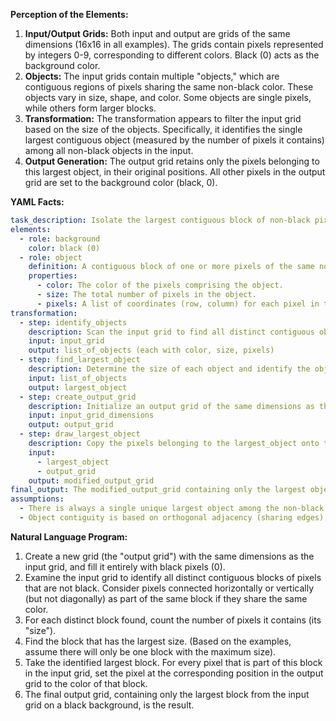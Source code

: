 **Perception of the Elements:**

1.  **Input/Output Grids:** Both input and output are grids of the same dimensions (16x16 in all examples). The grids contain pixels represented by integers 0-9, corresponding to different colors. Black (0) acts as the background color.
2.  **Objects:** The input grids contain multiple "objects," which are contiguous regions of pixels sharing the same non-black color. These objects vary in size, shape, and color. Some objects are single pixels, while others form larger blocks.
3.  **Transformation:** The transformation appears to filter the input grid based on the size of the objects. Specifically, it identifies the single largest contiguous object (measured by the number of pixels it contains) among all non-black objects in the input.
4.  **Output Generation:** The output grid retains only the pixels belonging to this largest object, in their original positions. All other pixels in the output grid are set to the background color (black, 0).

**YAML Facts:**


```yaml
task_description: Isolate the largest contiguous block of non-black pixels from the input grid.
elements:
  - role: background
    color: black (0)
  - role: object
    definition: A contiguous block of one or more pixels of the same non-black color (1-9). Contiguity is defined by adjacent pixels sharing an edge (up, down, left, right).
    properties:
      - color: The color of the pixels comprising the object.
      - size: The total number of pixels in the object.
      - pixels: A list of coordinates (row, column) for each pixel in the object.
transformation:
  - step: identify_objects
    description: Scan the input grid to find all distinct contiguous objects of non-black pixels.
    input: input_grid
    output: list_of_objects (each with color, size, pixels)
  - step: find_largest_object
    description: Determine the size of each object and identify the object with the maximum size. Assume a unique largest object based on examples.
    input: list_of_objects
    output: largest_object
  - step: create_output_grid
    description: Initialize an output grid of the same dimensions as the input, filled with the background color (black, 0).
    input: input_grid_dimensions
    output: output_grid
  - step: draw_largest_object
    description: Copy the pixels belonging to the largest_object onto the output_grid at their original coordinates, using their original color.
    input:
      - largest_object
      - output_grid
    output: modified_output_grid
final_output: The modified_output_grid containing only the largest object on a black background.
assumptions:
  - There is always a single unique largest object among the non-black colors in the input grid.
  - Object contiguity is based on orthogonal adjacency (sharing edges), not diagonal adjacency (sharing corners).
```


**Natural Language Program:**

1.  Create a new grid (the "output grid") with the same dimensions as the input grid, and fill it entirely with black pixels (0).
2.  Examine the input grid to identify all distinct contiguous blocks of pixels that are not black. Consider pixels connected horizontally or vertically (but not diagonally) as part of the same block if they share the same color.
3.  For each distinct block found, count the number of pixels it contains (its "size").
4.  Find the block that has the largest size. (Based on the examples, assume there will only be one block with the maximum size).
5.  Take the identified largest block. For every pixel that is part of this block in the input grid, set the pixel at the corresponding position in the output grid to the color of that block.
6.  The final output grid, containing only the largest block from the input grid on a black background, is the result.